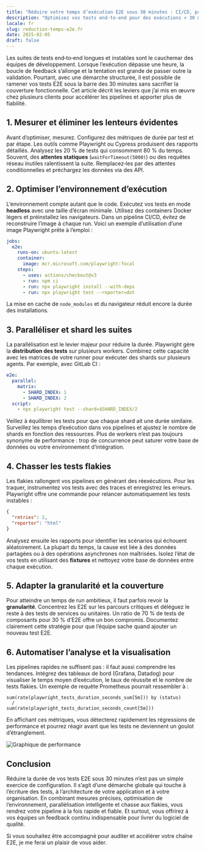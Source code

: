```yaml
---
title: "Réduire votre temps d’exécution E2E sous 30 minutes : CI/CD, parallélisation et flake-hunting"
description: "Optimisez vos tests end-to-end pour des exécutions < 30 min grâce à des pipelines CI/CD efficaces, la parallélisation et la chasse aux tests instables."
locale: fr
slug: reduction-temps-e2e.fr
date: 2025-02-05
draft: false
---
```

Les suites de tests end‑to‑end longues et instables sont le cauchemar des équipes de développement.
Lorsque l’exécution dépasse une heure, la boucle de feedback s’allonge et la tentation est grande de
passer outre la validation. Pourtant, avec une démarche structurée, il est possible de ramener vos
tests E2E sous la barre des 30 minutes sans sacrifier la couverture fonctionnelle. Cet article
décrit les leviers que j’ai mis en œuvre chez plusieurs clients pour accélérer les pipelines et
apporter plus de fiabilité.

## 1. Mesurer et éliminer les lenteurs évidentes

Avant d’optimiser, mesurez. Configurez des métriques de durée par test et par étape. Les outils
comme Playwright ou Cypress produisent des rapports détaillés. Analysez les 20 % de tests qui
consomment 80 % du temps. Souvent, des **attentes statiques** (`waitForTimeout(5000)`) ou des
requêtes réseau inutiles ralentissent la suite. Remplacez‑les par des attentes conditionnelles et
préchargez les données via des API.

## 2. Optimiser l’environnement d’exécution

L’environnement compte autant que le code. Exécutez vos tests en mode **headless** avec une taille
d’écran minimale. Utilisez des containers Docker légers et préinstallez les navigateurs. Dans un
pipeline CI/CD, évitez de reconstruire l’image à chaque run. Voici un exemple d’utilisation d’une
image Playwright prête à l’emploi :

```yaml
jobs:
  e2e:
    runs-on: ubuntu-latest
    container:
      image: mcr.microsoft.com/playwright:focal
    steps:
      - uses: actions/checkout@v3
      - run: npm ci
      - run: npx playwright install --with-deps
      - run: npx playwright test --reporter=dot
```

La mise en cache de `node_modules` et du navigateur réduit encore la durée des installations.

## 3. Paralléliser et shard les suites

La parallélisation est le levier majeur pour réduire la durée. Playwright gère la **distribution des
tests** sur plusieurs workers. Combinez cette capacité avec les matrices de votre runner pour
exécuter des shards sur plusieurs agents. Par exemple, avec GitLab CI :

```yaml
e2e:
  parallel:
    matrix:
      - SHARD_INDEX: 1
      - SHARD_INDEX: 2
  script:
    - npx playwright test --shard=$SHARD_INDEX/2
```

Veillez à équilibrer les tests pour que chaque shard ait une durée similaire. Surveillez les temps
d’exécution dans vos pipelines et ajustez le nombre de shards en fonction des ressources. Plus de
workers n’est pas toujours synonyme de performance : trop de concurrence peut saturer votre base de
données ou votre environnement d’intégration.

## 4. Chasser les tests flakies

Les flakies rallongent vos pipelines en générant des réexécutions. Pour les traquer, instrumentez
vos tests avec des traces et enregistrez les erreurs. Playwright offre une commande pour relancer
automatiquement les tests instables :

```json
{
  "retries": 2,
  "reporter": "html"
}
```

Analysez ensuite les rapports pour identifier les scénarios qui échouent aléatoirement. La plupart du
temps, la cause est liée à des données partagées ou à des opérations asynchrones non maîtrisées.
Isolez l’état de vos tests en utilisant des **fixtures** et nettoyez votre base de données entre
chaque exécution.

## 5. Adapter la granularité et la couverture

Pour atteindre un temps de run ambitieux, il faut parfois revoir la **granularité**. Concentrez les
E2E sur les parcours critiques et déléguez le reste à des tests de services ou unitaires. Un ratio de
70 % de tests de composants pour 30 % d’E2E offre un bon compromis. Documentez clairement cette
stratégie pour que l’équipe sache quand ajouter un nouveau test E2E.

## 6. Automatiser l’analyse et la visualisation

Les pipelines rapides ne suffisent pas : il faut aussi comprendre les tendances. Intégrez des
tableaux de bord (Grafana, Datadog) pour visualiser le temps moyen d’exécution, le taux de
réussite et le nombre de tests flakies. Un exemple de requête Prometheus pourrait ressembler à :

```promql
sum(rate(playwright_tests_duration_seconds_sum[5m])) by (status)
  /
sum(rate(playwright_tests_duration_seconds_count[5m]))
```

En affichant ces métriques, vous détecterez rapidement les régressions de performance et pourrez
réagir avant que les tests ne deviennent un goulot d’étranglement.

![Graphique de performance](/images/placeholder_light_gray_block.png)

## Conclusion

Réduire la durée de vos tests E2E sous 30 minutes n’est pas un simple exercice de configuration. Il
s’agit d’une démarche globale qui touche à l’écriture des tests, à l’architecture de votre
application et à votre organisation. En combinant mesures précises, optimisation de l’environnement,
parallélisation intelligente et chasse aux flakies, vous rendrez votre pipeline à la fois rapide et
fiable. Et surtout, vous offrirez à vos équipes un feedback continu indispensable pour livrer du
logiciel de qualité.

Si vous souhaitez être accompagné pour auditer et accélérer votre chaîne E2E, je me ferai un plaisir
de vous aider.